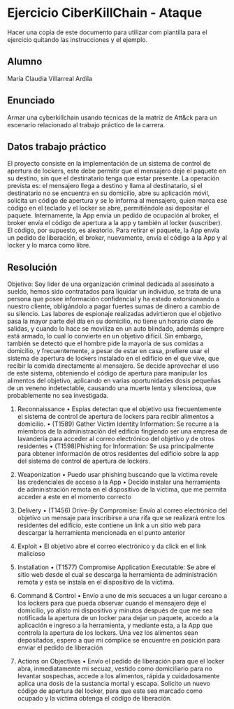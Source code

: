 # Ejercicio CiberKillChain - Ataque

Hacer una copia de este documento para utilizar com plantilla para el ejercicio quitando las instrucciones y el ejemplo.

## Alumno

María Claudia Villarreal Ardila

## Enunciado

Armar una cyberkillchain usando técnicas de la matriz de Att&ck para un escenario relacionado al trabajo práctico de la carrera.



## Datos trabajo práctico

El proyecto consiste en la implementación de un sistema de control de apertura de lockers, este debe permitir que el mensajero deje el paquete en su destino, sin que el destinatario tenga que estar presente.
La operación prevista es: el mensajero llega a destino y llama al destinatario, si el destinatario no se encuentra en su domicilio, abre su aplicación móvil, solicita un código de apertura y se lo informa al mensajero, quien marca ese código en el teclado y el locker se abre, permitiéndole así depositar el paquete.
Internamente, la App envía un pedido de ocupación al broker, el broker envía el código de apertura a la app y también al locker (suscriber). El código, por supuesto, es aleatorio.
Para retirar el paquete, la App envía un pedido de liberación, el broker, nuevamente, envía el código a la App y al locker y lo marca como libre.


## Resolución

Objetivo:
Soy líder de una organización criminal dedicada al asesinato a sueldo, hemos sido contratados para liquidar un individuo, se trata de una persona que posee información confidencial y ha estado extorsionando a nuestro cliente, obligándolo a pagar fuertes sumas de dinero a cambio de su silencio.
Las labores de espionaje realizadas advirtieron que el objetivo pasa la mayor parte del día en su domicilio, no tiene un horario claro de salidas, y cuando lo hace se moviliza en un auto blindado, además siempre está armado, lo cual lo convierte en un objetivo difícil. Sin embargo, también se detectó que el hombre pide la mayoría de sus comidas a domicilio, y frecuentemente, a pesar de estar en casa, prefiere usar el sistema de apertura de lockers instalado en el edificio en el que vive, que recibir la comida directamente al mensajero.
Se decide aprovechar el uso de este sistema, obteniendo el código de apertura para manipular los alimentos del objetivo, aplicando en varias oportunidades dosis pequeñas de un veneno indetectable, causando una muerte lenta y silenciosa, que probablemente no sea investigada.

1.	Reconnaissance
•	Espías detectan que el objetivo usa frecuentemente el sistema de control de apertura de lockers para recibir alimentos a domicilio.
•	(T1589) Gather Victim Identity Information: Se recurre a la miembros de la administración del edificio fingiendo ser una empresa de lavandería para acceder al correo electrónico del objetivo y de otros residentes
•	(T1598)Phishing for Information: Se usa principalmente para obtener información de otros residentes del edificio sobre la app del sistema de control de apertura de lockers.


2.	Weaponization
•	Puedo usar phishing buscando que la víctima revele las credenciales de acceso a la App
•	Decido instalar una herramienta de administración remota en el dispositivo de la víctima, que me permita acceder a este en el momento correcto

3.	Delivery
•	(T1456) Drive-By Compromise: Envío al correo electrónico del objetivo un mensaje para inscribirse a una rifa que se realizará entre los residentes del edificio, este contiene un link a un sitio web para descargar la herramienta mencionada en el punto anterior

4.	Exploit
•	El objetivo abre el correo electrónico y da click en el link malicioso 

5.	Installation
•	(T1577) Compromise Application Executable: Se abre el sitio web desde el cual se descarga la herramienta de administración remota y esta se instala en el dispositivo de la víctima.

6.	Command & Control
•	Envío a uno de mis secuaces a un lugar cercano a los lockers para que pueda observar cuando el mensajero deje el domicilio, yo alisto mi dispositivo y minutos después de que me sea notificada la apertura de un locker para dejar un paquete, accedo a la aplicación e ingreso a la herramienta, y mediante esta, a la App que controla la apertura de los lockers.
Una vez los alimentos sean depositados, espero a que mi cómplice se encuentre en posición para enviar el pedido de liberación 

7.	Actions on Objectives
•	Envío el pedido de liberación para que el locker abra, inmediatamente mi secuaz, vestido como domiciliario para no levantar sospechas, accede a los alimentos, rápida y cuidadosamente aplica una dosis de la sustancia mortal y escapa. Solicito un nuevo código de apertura del locker, para que este sea marcado como ocupado y la víctima obtenga el código de liberación.



 

